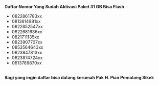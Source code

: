 <div><b>Daftar Nomor Yang Sudah Aktivasi Paket 31 GB Bisa Flash</b></div><div><ul style="text-align: left;"><li>0822861783xx</li><li>0813614981xx</li><li>0822852547xx</li><li>0822681636xx</li><li>0821711135xx</li><li>0823907707xx</li><li>0853564643xx</li><li>0823847813xx</li><li>0823874724xx</li><li>0813786870xx</li></ul></div><div><br /></div><div><b>Bagi yang ingin daftar bisa datang kerumah Pak H. Pian Pematang Sikek</b></div><div><br /></div>
